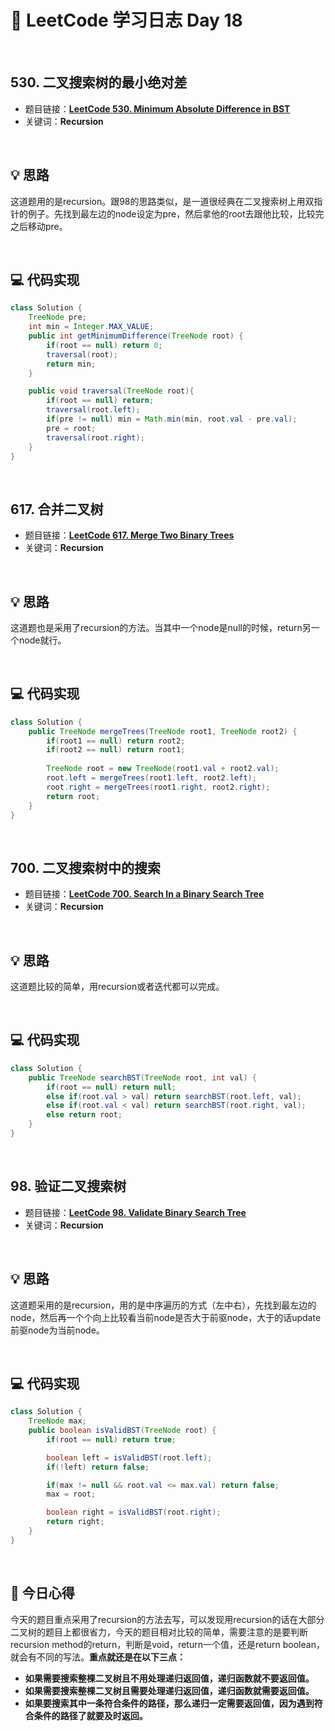 # 📝 LeetCode 学习日志 Day 18

<br>

## 530. 二叉搜索树的最小绝对差
- 题目链接：[**LeetCode 530. Minimum Absolute Difference in BST**](https://leetcode.com/problems/minimum-absolute-difference-in-bst/)
- 关键词：**Recursion**  

<br>

## 💡 思路
这道题用的是recursion。跟98的思路类似，是一道很经典在二叉搜索树上用双指针的例子。先找到最左边的node设定为pre，然后拿他的root去跟他比较，比较完之后移动pre。

<br>

## 💻 代码实现
```java
class Solution {
    TreeNode pre;
    int min = Integer.MAX_VALUE;
    public int getMinimumDifference(TreeNode root) {
        if(root == null) return 0;
        traversal(root);
        return min;
    }

    public void traversal(TreeNode root){
        if(root == null) return;
        traversal(root.left);
        if(pre != null) min = Math.min(min, root.val - pre.val);
        pre = root;
        traversal(root.right);
    }
}
```

<br>

## 617. 合并二叉树
- 题目链接：[**LeetCode 617. Merge Two Binary Trees**](https://leetcode.com/problems/merge-two-binary-trees/)
- 关键词：**Recursion**

<br>

## 💡 思路
这道题也是采用了recursion的方法。当其中一个node是null的时候，return另一个node就行。


<br>

## 💻 代码实现
```java
class Solution {
    public TreeNode mergeTrees(TreeNode root1, TreeNode root2) {
        if(root1 == null) return root2;
        if(root2 == null) return root1;
        
        TreeNode root = new TreeNode(root1.val + root2.val);
        root.left = mergeTrees(root1.left, root2.left);
        root.right = mergeTrees(root1.right, root2.right);
        return root;
    }
}
```

<br>

## 700. 二叉搜索树中的搜索
- 题目链接：[**LeetCode 700. Search In a Binary Search Tree**](https://leetcode.com/problems/search-in-a-binary-search-tree/)
- 关键词：**Recursion**

<br>

## 💡 思路
这道题比较的简单，用recursion或者迭代都可以完成。

<br>

## 💻 代码实现
```java
class Solution {
    public TreeNode searchBST(TreeNode root, int val) {
        if(root == null) return null;
        else if(root.val > val) return searchBST(root.left, val);
        else if(root.val < val) return searchBST(root.right, val);
        else return root;
    }
}
```

<br>

## 98. 验证二叉搜索树
- 题目链接：[**LeetCode 98. Validate Binary Search Tree**](https://leetcode.com/problems/validate-binary-search-tree/)
- 关键词：**Recursion**

<br>

## 💡 思路
这道题采用的是recursion，用的是中序遍历的方式（左中右），先找到最左边的node，然后再一个个向上比较看当前node是否大于前驱node，大于的话update前驱node为当前node。

<br>

## 💻 代码实现
```java
class Solution {
    TreeNode max;
    public boolean isValidBST(TreeNode root) {
        if(root == null) return true;

        boolean left = isValidBST(root.left);
        if(!left) return false;

        if(max != null && root.val <= max.val) return false;
        max = root;

        boolean right = isValidBST(root.right);
        return right; 
    }
}
```

<br>

## 📝 今日心得
今天的题目重点采用了recursion的方法去写，可以发现用recursion的话在大部分二叉树的题目上都很省力，今天的题目相对比较的简单，需要注意的是要判断recursion method的return，判断是void，return一个值，还是return boolean，就会有不同的写法。**重点就还是在以下三点：**

 - **如果需要搜索整棵二叉树且不用处理递归返回值，递归函数就不要返回值。**
 - **如果需要搜索整棵二叉树且需要处理递归返回值，递归函数就需要返回值。**
 - **如果要搜索其中一条符合条件的路径，那么递归一定需要返回值，因为遇到符合条件的路径了就要及时返回。**